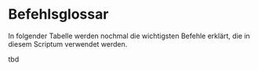 # Befehlsglossar

In folgender Tabelle werden nochmal die wichtigsten Befehle erklärt, die in diesem Scriptum verwendet werden.

tbd
